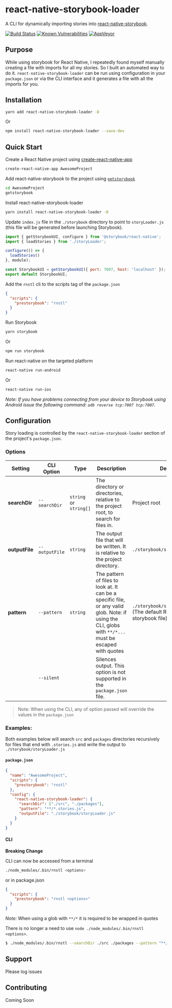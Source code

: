 # react-native-storybook-loader

A CLI for dynamically importing stories into [react-native-storybook](https://github.com/storybooks/react-native-storybook).

[![Build Status](https://travis-ci.org/elderfo/react-native-storybook-loader.svg?branch=master)](https://travis-ci.org/elderfo/react-native-storybook-loader) [![Known Vulnerabilities](https://snyk.io/test/github/elderfo/react-native-storybook-loader/badge.svg)](https://snyk.io/test/github/elderfo/react-native-storybook-loader)
[![AppVeyor](https://ci.appveyor.com/api/projects/status/github/elderfo/react-native-storybook-loader?svg=true)](https://ci.appveyor.com/project/elderfo/react-native-storybook-loader)

## Purpose

While using storybook for React Native, I repeatedly found myself manually creating a file with imports for all my stories. So I built an automated way to do it. `react-native-storybook-loader` can be run using configuration in your `package.json` or via the CLI interface and it generates a file with all the imports for you.

## Installation

```bash
yarn add react-native-storybook-loader -D
```

Or

```bash
npm install react-native-storybook-loader --save-dev
```

## Quick Start

Create a React Native project using [create-react-native-app](https://facebook.github.io/react-native/blog/2017/03/13/introducing-create-react-native-app.html)

```bash
create-react-native-app AwesomeProject
```

Add react-native-storybook to the project using [`getstorybook`](https://getstorybook.io/docs/react-storybook/basics/quick-start-guide)

```bash
cd AwesomeProject
getstorybook
```

Install react-native-storybook-loader

```bash
yarn install react-native-storybook-loader -D
```

Update `index.js` file in the `./storybook` directory to point to `storyLoader.js` (this file will be generated before launching Storybook).

```javascript
import { getStorybookUI, configure } from '@storybook/react-native';
import { loadStories } from './storyLoader';

configure(() => {
  loadStories()
}, module);

const StorybookUI = getStorybookUI({ port: 7007, host: 'localhost' });
export default StorybookUI;
```

Add the `rnstl` cli to the scripts tag of the `package.json`

```json
{
  "scripts": {
    "prestorybook": "rnstl"
  }
}
```

Run Storybook

```bash
yarn storybook
```

Or

```bash
npm run storybook
```

Run react-native on the targeted platform

```bash
react-native run-android
```

Or

```bash
react-native run-ios
```

_Note: If you have problems connecting from your device to Storybook using Android issue the following command: `adb reverse tcp:7007 tcp:7007`._

## Configuration

Story loading is controlled by the `react-native-storybook-loader` section of the project's `package.json`. 

### Options

| Setting | CLI Option | Type | Description | Default | 
|---|---|---|---|---|
| **searchDir** | `--searchDir` | `string` or `string[]` | The directory or directories, relative to the project root, to search for files in. | Project root |
| **outputFile** | `--outputFile` | `string` | The output file that will be written. It is relative to the project directory. | `./storybook/storyLoader.js` | 
| **pattern** | `--pattern` | `string` | The pattern of files to look at. It can be a specific file, or any valid glob. Note: if using the CLI, globs with `**/*...` must be escaped with quotes | `./storybook/stories/index.js` (The default React Native storybook file) | 
|  | `--silent` | | Silences output. This option is not supported in the `package.json` file. | 

> Note: When using the CLI, any of option passed will override the values in the `package.json`

### Examples:

Both examples below will search `src` and `packages` directories recursively for files that end with `.stories.js` and write the output to `./storybook/storyLoader.js`

#### `package.json`

```json
{
  "name": "AwesomeProject",
  "scripts": {
    "prestorybook": "rnstl"
  },
  "config": {
    "react-native-storybook-loader": {
      "searchDir": ["./src", "./packages"],
      "pattern": "**/*.stories.js",
      "outputFile": "./storybook/storyLoader.js"
    }
  }
}
```

#### CLI

**Breaking Change**

CLI can now be accessed from a terminal 
```bash
./node_modules/.bin/rnstl <options>
```
or in package.json 
```json
{
  "scripts": {
    "prestorybook": "rnstl <options>"
  }
}
```

_Note:_ When using a glob with `**/*` it is required to be wrapped in quotes

There is no longer a need to use `node ./node_modules/.bin/rnstl
<options>`.

```bash
$ ./node_modules/.bin/rnstl --searchDir ./src ./packages --pattern "**/*.stories.js" --outputFile ./storybook/storyLoader.js
```

## Support

Please log issues

## Contributing

Coming Soon
